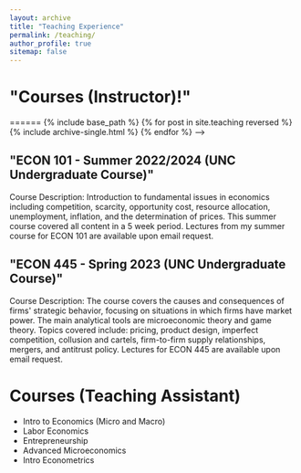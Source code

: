 ```yaml
---
layout: archive
title: "Teaching Experience"
permalink: /teaching/
author_profile: true
sitemap: false
---
```


<h1>"Courses (Instructor)!"</h1>

<!-->
======
  {% include base_path %}
{% for post in site.teaching reversed %}
  {% include archive-single.html %}
{% endfor %}

-->

<h2>"ECON 101 - Summer 2022/2024 (UNC Undergraduate Course)"</h2>

<p>Course Description: Introduction to fundamental issues in economics including competition, scarcity, opportunity cost, resource allocation, unemployment, inflation, and the determination of prices. This summer course covered all content in a 5 week period. Lectures from my summer course for ECON 101 are available upon email request.</p>

<h2>"ECON 445 - Spring 2023 (UNC Undergraduate Course)"</h2>

<p>Course Description: The course covers the causes and consequences of firms' strategic behavior, focusing on situations in which firms have market power. The main analytical tools are microeconomic theory and game theory. Topics covered include: pricing, product design, imperfect competition, collusion and cartels, firm-to-firm supply relationships, mergers, and antitrust policy. Lectures for ECON 445 are available upon email request.</p>

<h1>Courses (Teaching Assistant)</h1>

* Intro to Economics (Micro and Macro)
* Labor Economics
* Entrepreneurship
* Advanced Microeconomics
* Intro Econometrics

